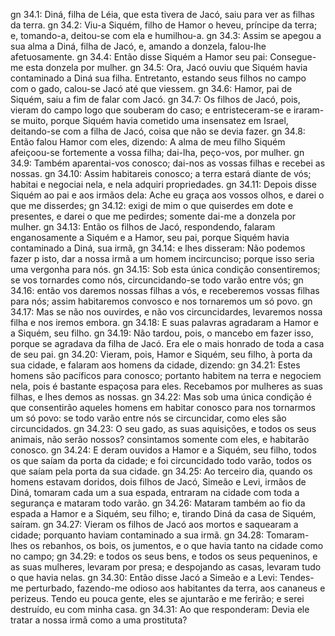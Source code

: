 gn 34.1: Diná, filha de Léia, que esta tivera de Jacó, saiu para ver as filhas da terra.
gn 34.2: Viu-a Siquém, filho de Hamor o heveu, príncipe da terra; e, tomando-a, deitou-se com ela e humilhou-a.
gn 34.3: Assim se apegou a sua alma a Diná, filha de Jacó, e, amando a donzela, falou-lhe afetuosamente.
gn 34.4: Então disse Siquém a Hamor seu pai: Consegue-me esta donzela por mulher.
gn 34.5: Ora, Jacó ouviu que Siquém havia contaminado a Diná sua filha. Entretanto, estando seus filhos no campo com o gado, calou-se Jacó até que viessem.
gn 34.6: Hamor, pai de Siquém, saiu a fim de falar com Jacó.
gn 34.7: Os filhos de Jacó, pois, vieram do campo logo que souberam do caso; e entristeceram-se e iraram-se muito, porque Siquém havia cometido uma insensatez em Israel, deitando-se com a filha de Jacó, coisa que não se devia fazer.
gn 34.8: Então falou Hamor com eles, dizendo: A alma de meu filho Siquém afeiçoou-se fortemente a vossa filha; dai-lha, peço-vos, por mulher.
gn 34.9: Também aparentai-vos conosco; dai-nos as vossas filhas e recebei as nossas.
gn 34.10: Assim habitareis conosco; a terra estará diante de vós; habitai e negociai nela, e nela adquiri propriedades.
gn 34.11: Depois disse Siquém ao pai e aos irmãos dela: Ache eu graça aos vossos olhos, e darei o que me disserdes;
gn 34.12: exigi de mim o que quiserdes em dote e presentes, e darei o que me pedirdes; somente dai-me a donzela por mulher.
gn 34.13: Então os filhos de Jacó, respondendo, falaram enganosamente a Siquém e a Hamor, seu pai, porque Siquém havia contaminado a Diná, sua irmã,
gn 34.14: e lhes disseram: Não podemos fazer p isto, dar a nossa irmã a um homem incircunciso; porque isso seria uma vergonha para nós.
gn 34.15: Sob esta única condição consentiremos; se vos tornardes como nós, circuncidando-se todo varão entre vós;
gn 34.16: então vos daremos nossas filhas a vós, e receberemos vossas filhas para nós; assim habitaremos convosco e nos tornaremos um só povo.
gn 34.17: Mas se não nos ouvirdes, e não vos circuncidardes, levaremos nossa filha e nos iremos embora.
gn 34.18: E suas palavras agradaram a Hamor e a Siquém, seu filho.
gn 34.19: Não tardou, pois, o mancebo em fazer isso, porque se agradava da filha de Jacó. Era ele o mais honrado de toda a casa de seu pai.
gn 34.20: Vieram, pois, Hamor e Siquém, seu filho, à porta da sua cidade, e falaram aos homens da cidade, dizendo:
gn 34.21: Estes homens são pacíficos para conosco; portanto habitem na terra e negociem nela, pois é bastante espaçosa para eles. Recebamos por mulheres as suas filhas, e lhes demos as nossas.
gn 34.22: Mas sob uma única condição é que consentirão aqueles homens em habitar conosco para nos tornarmos um só povo: se todo varão entre nós se circuncidar, como eles são circuncidados.
gn 34.23: O seu gado, as suas aquisições, e todos os seus animais, não serão nossos? consintamos somente com eles, e habitarão conosco.
gn 34.24: E deram ouvidos a Hamor e a Siquém, seu filho, todos os que saíam da porta da cidade; e foi circuncidado todo varão, todos os que saíam pela porta da sua cidade.
gn 34.25: Ao terceiro dia, quando os homens estavam doridos, dois filhos de Jacó, Simeão e Levi, irmãos de Diná, tomaram cada um a sua espada, entraram na cidade com toda a segurança e mataram todo varão.
gn 34.26: Mataram também ao fio da espada a Hamor e a Siquém, seu filho; e, tirando Diná da casa de Siquém, saíram.
gn 34.27: Vieram os filhos de Jacó aos mortos e saquearam a cidade; porquanto haviam contaminado a sua irmã.
gn 34.28: Tomaram-lhes os rebanhos, os bois, os jumentos, e o que havia tanto na cidade como no campo;
gn 34.29: e todos os seus bens, e todos os seus pequeninos, e as suas mulheres, levaram por presa; e despojando as casas, levaram tudo o que havia nelas.
gn 34.30: Então disse Jacó a Simeão e a Levi: Tendes-me perturbado, fazendo-me odioso aos habitantes da terra, aos cananeus e perizeus. Tendo eu pouca gente, eles se ajuntarão e me ferirão; e serei destruído, eu com minha casa.
gn 34.31: Ao que responderam: Devia ele tratar a nossa irmã como a uma prostituta?
